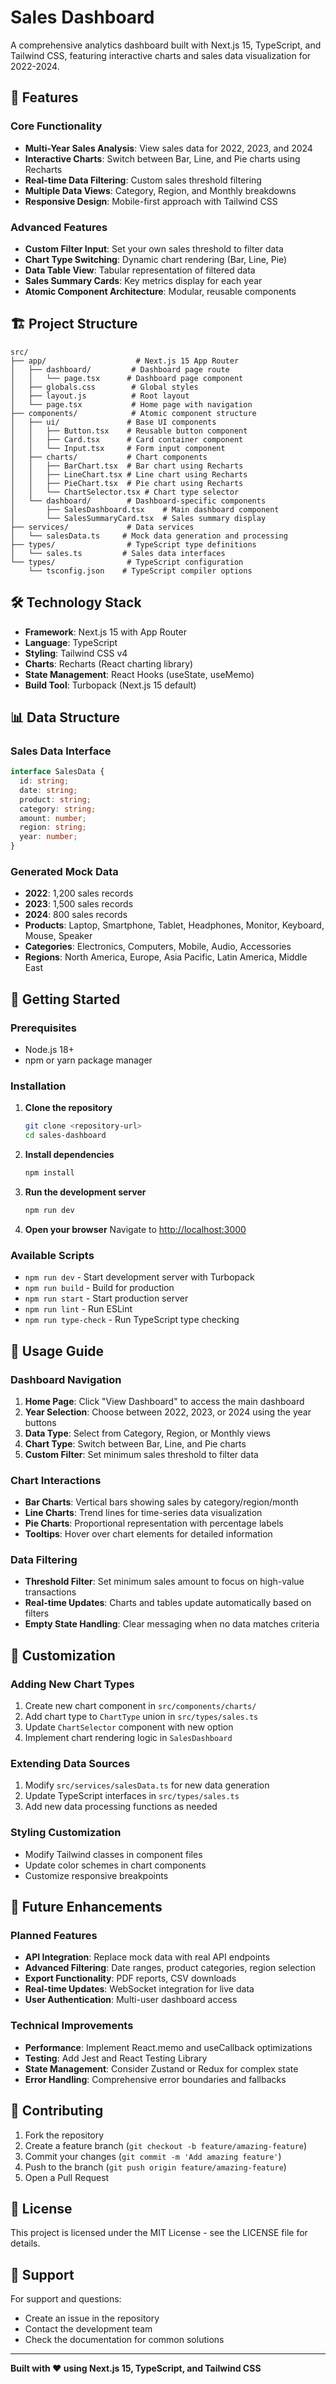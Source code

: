 # Sales Dashboard

A comprehensive analytics dashboard built with Next.js 15, TypeScript, and Tailwind CSS, featuring interactive charts and sales data visualization for 2022-2024.

## 🚀 Features

### Core Functionality
- **Multi-Year Sales Analysis**: View sales data for 2022, 2023, and 2024
- **Interactive Charts**: Switch between Bar, Line, and Pie charts using Recharts
- **Real-time Data Filtering**: Custom sales threshold filtering
- **Multiple Data Views**: Category, Region, and Monthly breakdowns
- **Responsive Design**: Mobile-first approach with Tailwind CSS

### Advanced Features
- **Custom Filter Input**: Set your own sales threshold to filter data
- **Chart Type Switching**: Dynamic chart rendering (Bar, Line, Pie)
- **Data Table View**: Tabular representation of filtered data
- **Sales Summary Cards**: Key metrics display for each year
- **Atomic Component Architecture**: Modular, reusable components

## 🏗️ Project Structure

```
src/
├── app/                    # Next.js 15 App Router
│   ├── dashboard/         # Dashboard page route
│   │   └── page.tsx      # Dashboard page component
│   ├── globals.css        # Global styles
│   ├── layout.js          # Root layout
│   └── page.tsx           # Home page with navigation
├── components/            # Atomic component structure
│   ├── ui/               # Base UI components
│   │   ├── Button.tsx    # Reusable button component
│   │   ├── Card.tsx      # Card container component
│   │   └── Input.tsx     # Form input component
│   ├── charts/           # Chart components
│   │   ├── BarChart.tsx  # Bar chart using Recharts
│   │   ├── LineChart.tsx # Line chart using Recharts
│   │   ├── PieChart.tsx  # Pie chart using Recharts
│   │   └── ChartSelector.tsx # Chart type selector
│   └── dashboard/        # Dashboard-specific components
│       ├── SalesDashboard.tsx    # Main dashboard component
│       └── SalesSummaryCard.tsx  # Sales summary display
├── services/             # Data services
│   └── salesData.ts     # Mock data generation and processing
├── types/                # TypeScript type definitions
│   └── sales.ts         # Sales data interfaces
└── types/                # TypeScript configuration
    └── tsconfig.json    # TypeScript compiler options
```

## 🛠️ Technology Stack

- **Framework**: Next.js 15 with App Router
- **Language**: TypeScript
- **Styling**: Tailwind CSS v4
- **Charts**: Recharts (React charting library)
- **State Management**: React Hooks (useState, useMemo)
- **Build Tool**: Turbopack (Next.js 15 default)

## 📊 Data Structure

### Sales Data Interface
```typescript
interface SalesData {
  id: string;
  date: string;
  product: string;
  category: string;
  amount: number;
  region: string;
  year: number;
}
```

### Generated Mock Data
- **2022**: 1,200 sales records
- **2023**: 1,500 sales records  
- **2024**: 800 sales records
- **Products**: Laptop, Smartphone, Tablet, Headphones, Monitor, Keyboard, Mouse, Speaker
- **Categories**: Electronics, Computers, Mobile, Audio, Accessories
- **Regions**: North America, Europe, Asia Pacific, Latin America, Middle East

## 🚀 Getting Started

### Prerequisites
- Node.js 18+ 
- npm or yarn package manager

### Installation

1. **Clone the repository**
   ```bash
   git clone <repository-url>
   cd sales-dashboard
   ```

2. **Install dependencies**
   ```bash
   npm install
   ```

3. **Run the development server**
   ```bash
   npm run dev
   ```

4. **Open your browser**
   Navigate to [http://localhost:3000](http://localhost:3000)

### Available Scripts

- `npm run dev` - Start development server with Turbopack
- `npm run build` - Build for production
- `npm run start` - Start production server
- `npm run lint` - Run ESLint
- `npm run type-check` - Run TypeScript type checking

## 🎯 Usage Guide

### Dashboard Navigation
1. **Home Page**: Click "View Dashboard" to access the main dashboard
2. **Year Selection**: Choose between 2022, 2023, or 2024 using the year buttons
3. **Data Type**: Select from Category, Region, or Monthly views
4. **Chart Type**: Switch between Bar, Line, and Pie charts
5. **Custom Filter**: Set minimum sales threshold to filter data

### Chart Interactions
- **Bar Charts**: Vertical bars showing sales by category/region/month
- **Line Charts**: Trend lines for time-series data visualization
- **Pie Charts**: Proportional representation with percentage labels
- **Tooltips**: Hover over chart elements for detailed information

### Data Filtering
- **Threshold Filter**: Set minimum sales amount to focus on high-value transactions
- **Real-time Updates**: Charts and tables update automatically based on filters
- **Empty State Handling**: Clear messaging when no data matches criteria

## 🔧 Customization

### Adding New Chart Types
1. Create new chart component in `src/components/charts/`
2. Add chart type to `ChartType` union in `src/types/sales.ts`
3. Update `ChartSelector` component with new option
4. Implement chart rendering logic in `SalesDashboard`

### Extending Data Sources
1. Modify `src/services/salesData.ts` for new data generation
2. Update TypeScript interfaces in `src/types/sales.ts`
3. Add new data processing functions as needed

### Styling Customization
- Modify Tailwind classes in component files
- Update color schemes in chart components
- Customize responsive breakpoints

## 🚀 Future Enhancements

### Planned Features
- **API Integration**: Replace mock data with real API endpoints
- **Advanced Filtering**: Date ranges, product categories, region selection
- **Export Functionality**: PDF reports, CSV downloads
- **Real-time Updates**: WebSocket integration for live data
- **User Authentication**: Multi-user dashboard access

### Technical Improvements
- **Performance**: Implement React.memo and useCallback optimizations
- **Testing**: Add Jest and React Testing Library
- **State Management**: Consider Zustand or Redux for complex state
- **Error Handling**: Comprehensive error boundaries and fallbacks

## 📝 Contributing

1. Fork the repository
2. Create a feature branch (`git checkout -b feature/amazing-feature`)
3. Commit your changes (`git commit -m 'Add amazing feature'`)
4. Push to the branch (`git push origin feature/amazing-feature`)
5. Open a Pull Request

## 📄 License

This project is licensed under the MIT License - see the LICENSE file for details.

## 🤝 Support

For support and questions:
- Create an issue in the repository
- Contact the development team
- Check the documentation for common solutions

---

**Built with ❤️ using Next.js 15, TypeScript, and Tailwind CSS**
